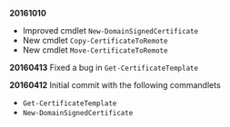 **20161010**
- Improved cmdlet `New-DomainSignedCertificate`
- New cmdlet `Copy-CertificateToRemote`
- New cmdlet `Move-CertificateToRemote`

**20160413**
Fixed a bug in `Get-CertificateTemplate`

**20160412**
Initial commit with the following commandlets

- `Get-CertificateTemplate`
- `New-DomainSignedCertificate`
